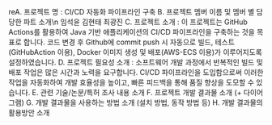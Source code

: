 reA.	프로젝트 명 : CI/CD 자동화 파이프라인 구축 
B.	프로젝트 멤버 이름 및 멤버 별 담당한 파트 소개\n
임석윤
김현태
최광진
C.	프로젝트 소개 : 이 프로젝트는 GitHub Actions를 활용하여 Java 기반 애플리케이션의 CI/CD 파이프라인을 구축하는 것을 목표로 합니다. 코드 변경 후 Github에 commit push  시 자동으로 빌드, 테스트(GitHubAction 이용), Docker 이미지 생성 및 배포(AWS-ECS 이용)가 이루어지도록 설정하였습니다.
D.	프로젝트 필요성 소개 : 소프트웨어 개발 과정에서 반복적인 빌드 및 배포 작업은 많은 시간과 노력을 요구합니다. CI/CD 파이프라인을 도입함으로써 이러한 작업을 자동화하여 개발 효율성을 높이고, 빠른 피드백을 통해 품질 향상을 도모할 수 있습니다.
E.	관련 기술/논문/특허 조사 내용 소개
F.	프로젝트 개발 결과물 소개 (+ 다이어그램)
G.	개발 결과물을 사용하는 방법 소개 (설치 방법, 동작 방법 등)
H.	개발 결과물의 활용방안 소개
